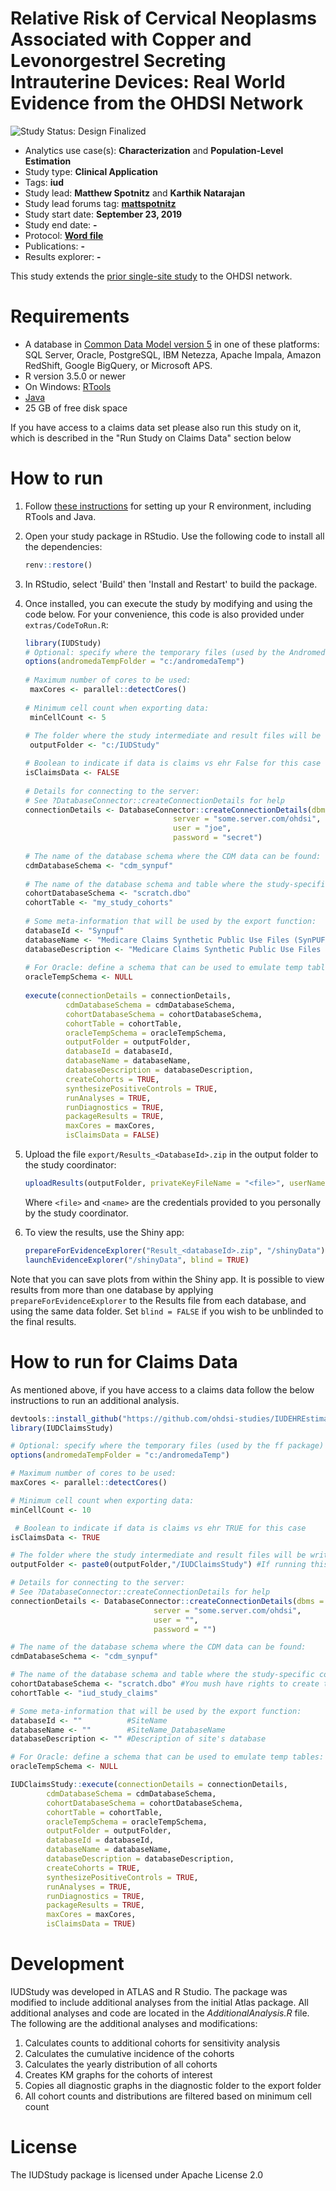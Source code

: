 Relative Risk of Cervical Neoplasms Associated with Copper and Levonorgestrel Secreting Intrauterine Devices: Real World Evidence from the OHDSI Network
==============================

<img src="https://img.shields.io/badge/Study%20Status-Design%20Finalized-brightgreen.svg" alt="Study Status: Design Finalized"> 

- Analytics use case(s): **Characterization** and **Population-Level Estimation**
- Study type: **Clinical Application**
- Tags: **iud**
- Study lead: **Matthew Spotnitz** and **Karthik Natarajan**
- Study lead forums tag: **[mattspotnitz](https://forums.ohdsi.org/u/mattspotnitz)**
- Study start date: **September 23, 2019**
- Study end date: **-**
- Protocol: **[Word file](https://github.com/ohdsi-studies/IUDEHREstimationStudy/blob/master/documents/IUD%20Cervical%20Neoplasms%20Estimation%20Protocol.docx)**
- Publications: **-**
- Results explorer: **-**

This study extends the [prior single-site study](https://journals.lww.com/greenjournal/fulltext/2020/02000/relative_risk_of_cervical_neoplasms_among_copper.11.aspx) to the OHDSI network.


Requirements
============

- A database in [Common Data Model version 5](https://github.com/OHDSI/CommonDataModel) in one of these platforms: SQL Server, Oracle, PostgreSQL, IBM Netezza, Apache Impala, Amazon RedShift, Google BigQuery, or Microsoft APS.
- R version 3.5.0 or newer
- On Windows: [RTools](http://cran.r-project.org/bin/windows/Rtools/)
- [Java](http://java.com)
- 25 GB of free disk space

If you have access to a claims data set please also run this study on it, which is described in the "Run Study on Claims Data" section below

How to run
==========
1. Follow [these instructions](https://ohdsi.github.io/Hades/rSetup.html) for setting up your R environment, including RTools and Java. 

2. Open your study package in RStudio. Use the following code to install all the dependencies:

	```r
	renv::restore()
	```

3. In RStudio, select 'Build' then 'Install and Restart' to build the package.

4. Once installed, you can execute the study by modifying and using the code below. For your convenience, this code is also provided under `extras/CodeToRun.R`:

   ```r
   library(IUDStudy)
   # Optional: specify where the temporary files (used by the Andromeda package) will be created:
   options(andromedaTempFolder = "c:/andromedaTemp")
	
   # Maximum number of cores to be used:
	maxCores <- parallel::detectCores()
	
   # Minimum cell count when exporting data:
	minCellCount <- 5
	
   # The folder where the study intermediate and result files will be written:
	outputFolder <- "c:/IUDStudy"

   # Boolean to indicate if data is claims vs ehr False for this case
   isClaimsData <- FALSE
	
   # Details for connecting to the server:
   # See ?DatabaseConnector::createConnectionDetails for help
   connectionDetails <- DatabaseConnector::createConnectionDetails(dbms = "postgresql",
									server = "some.server.com/ohdsi",
									user = "joe",
									password = "secret")
	
   # The name of the database schema where the CDM data can be found:
   cdmDatabaseSchema <- "cdm_synpuf"
	
   # The name of the database schema and table where the study-specific cohorts will be instantiated:
   cohortDatabaseSchema <- "scratch.dbo"
   cohortTable <- "my_study_cohorts"
	
   # Some meta-information that will be used by the export function:
   databaseId <- "Synpuf"
   databaseName <- "Medicare Claims Synthetic Public Use Files (SynPUFs)"
   databaseDescription <- "Medicare Claims Synthetic Public Use Files (SynPUFs) were created to allow interested parties to gain familiarity using Medicare claims data while protecting beneficiary privacy. These files are intended to promote development of software and applications that utilize files in this format, train researchers on the use and complexities of Centers for Medicare and Medicaid Services (CMS) claims, and support safe data mining innovations. The SynPUFs were created by combining randomized information from multiple unique beneficiaries and changing variable values. This randomization and combining of beneficiary information ensures privacy of health information."
	
   # For Oracle: define a schema that can be used to emulate temp tables:
   oracleTempSchema <- NULL
	
   execute(connectionDetails = connectionDetails,
            cdmDatabaseSchema = cdmDatabaseSchema,
            cohortDatabaseSchema = cohortDatabaseSchema,
            cohortTable = cohortTable,
            oracleTempSchema = oracleTempSchema,
            outputFolder = outputFolder,
            databaseId = databaseId,
            databaseName = databaseName,
            databaseDescription = databaseDescription,
            createCohorts = TRUE,
            synthesizePositiveControls = TRUE,
            runAnalyses = TRUE,
            runDiagnostics = TRUE,
            packageResults = TRUE,
            maxCores = maxCores,
            isClaimsData = FALSE)
	```

4. Upload the file ```export/Results_<DatabaseId>.zip``` in the output folder to the study coordinator:

	```r
	uploadResults(outputFolder, privateKeyFileName = "<file>", userName = "<name>")
	```
	
	Where ```<file>``` and ```<name>``` are the credentials provided to you personally by the study coordinator.
		
5. To view the results, use the Shiny app:

	```r
	prepareForEvidenceExplorer("Result_<databaseId>.zip", "/shinyData")
	launchEvidenceExplorer("/shinyData", blind = TRUE)
	```
  
  Note that you can save plots from within the Shiny app. It is possible to view results from more than one database by applying `prepareForEvidenceExplorer` to the Results file from each database, and using the same data folder. Set `blind = FALSE` if you wish to be unblinded to the final results.



How to run for Claims Data
==========================

As mentioned above, if you have access to a claims data follow the below instructions to run an additional analysis.

```r
devtools::install_github("https://github.com/ohdsi-studies/IUDEHREstimationStudy/additionalEstimationPackage/IUDClaimsEstimation")
library(IUDClaimsStudy)

# Optional: specify where the temporary files (used by the ff package) will be created:
options(andromedaTempFolder = "c:/andromedaTemp")

# Maximum number of cores to be used:
maxCores <- parallel::detectCores()

# Minimum cell count when exporting data:
minCellCount <- 10

 # Boolean to indicate if data is claims vs ehr TRUE for this case
isClaimsData <- TRUE

# The folder where the study intermediate and result files will be written:
outputFolder <- paste0(outputFolder,"/IUDClaimsStudy") #If running this analysis in isolation (i.e. without EHR analysis) please enter the file directory here (i.e. "C:/IUDClaimsStudy")

# Details for connecting to the server:
# See ?DatabaseConnector::createConnectionDetails for help
connectionDetails <- DatabaseConnector::createConnectionDetails(dbms = "postgresql",
                                server = "some.server.com/ohdsi",
                                user = "",
                                password = "")

# The name of the database schema where the CDM data can be found:
cdmDatabaseSchema <- "cdm_synpuf"

# The name of the database schema and table where the study-specific cohorts will be instantiated:
cohortDatabaseSchema <- "scratch.dbo" #You mush have rights to create tables in this schema
cohortTable <- "iud_study_claims"

# Some meta-information that will be used by the export function:
databaseId <- ""          #SiteName
databaseName <- ""        #SiteName_DatabaseName
databaseDescription <- "" #Description of site's database

# For Oracle: define a schema that can be used to emulate temp tables:
oracleTempSchema <- NULL

IUDClaimsStudy::execute(connectionDetails = connectionDetails,
        cdmDatabaseSchema = cdmDatabaseSchema,
        cohortDatabaseSchema = cohortDatabaseSchema,
        cohortTable = cohortTable,
        oracleTempSchema = oracleTempSchema,
        outputFolder = outputFolder,
        databaseId = databaseId,
        databaseName = databaseName,
        databaseDescription = databaseDescription,
        createCohorts = TRUE,
        synthesizePositiveControls = TRUE,
        runAnalyses = TRUE,
        runDiagnostics = TRUE,
        packageResults = TRUE,
        maxCores = maxCores,
        isClaimsData = TRUE)
```


Development
===========
IUDStudy was developed in ATLAS and R Studio. The package was modified to include additional analyses from the initial Atlas package. All additional analyses and code are located in the _AdditionalAnalysis.R_ file. The following are the additional analyses and modifications:
1. Calculates counts to additional cohorts for sensitivity analysis
2. Calculates the cumulative incidence of the cohorts
3. Calculates the yearly distribution of all cohorts
4. Creates KM graphs for the cohorts of interest
5. Copies all diagnostic graphs in the diagnostic folder to the export folder 
6. All cohort counts and distributions are filtered based on minimum cell count

License
=======
The IUDStudy package is licensed under Apache License 2.0
